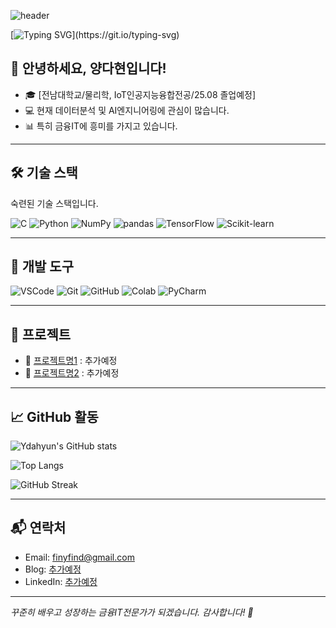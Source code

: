 ![header](https://capsule-render.vercel.app/api?type=waving&color=auto&height=200&section=header&text=To%20be%20Charm%20Cracker&fontSize=40&animation=fadeIn)

[![Typing SVG](https://readme-typing-svg.herokuapp.com?font=Nanum+Gothic&pause=1000&color=F7A5A5&width=500&lines=안녕하세요!+양다현입니다.;우리FISA+5기+AI엔지니어링+과정에+참여하고+있어요.)](https://git.io/typing-svg)

## 👋 안녕하세요, 양다현입니다!

- 🎓 [전남대학교/물리학, IoT인공지능융합전공/25.08 졸업예정]  
- 💻 현재 데이터분석 및 AI엔지니어링에 관심이 많습니다.  
- 📊 특히 금융IT에 흥미를 가지고 있습니다.  

---

## 🛠 기술 스택
숙련된 기술 스택입니다.

![C](https://img.shields.io/badge/C-00599C?style=flat&logo=c&logoColor=white)
![Python](https://img.shields.io/badge/Python-3776AB?style=flat&logo=python&logoColor=white)
![NumPy](https://img.shields.io/badge/NumPy-013243?style=flat&logo=numpy&logoColor=white)
![pandas](https://img.shields.io/badge/pandas-150458?style=flat&logo=pandas&logoColor=white)
![TensorFlow](https://img.shields.io/badge/TensorFlow-FF6F00?style=flat&logo=tensorflow&logoColor=white)
![Scikit-learn](https://img.shields.io/badge/scikit--learn-F7931E?style=flat&logo=scikit-learn&logoColor=white)

---
## 🧰 개발 도구

![VSCode](https://img.shields.io/badge/VSCode-007ACC?style=flat&logo=visual-studio-code&logoColor=white)
![Git](https://img.shields.io/badge/Git-F05032?style=flat&logo=git&logoColor=white)
![GitHub](https://img.shields.io/badge/GitHub-181717?style=flat&logo=github&logoColor=white)
![Colab](https://img.shields.io/badge/Google%20Colab-F9AB00?style=flat&logo=googlecolab&logoColor=white)
![PyCharm](https://img.shields.io/badge/PyCharm-000000?style=flat&logo=pycharm&logoColor=white)

---

## 📂 프로젝트
- 🔗 [프로젝트명1](링크) : 추가예정
- 🔗 [프로젝트명2](링크) : 추가예정

---

## 📈 GitHub 활동

![Ydahyun's GitHub stats](https://github-readme-stats.vercel.app/api?username=Ydahyun&show_icons=true&theme=tokyonight)

![Top Langs](https://github-readme-stats.vercel.app/api/top-langs/?username=Ydahyun&layout=compact&theme=tokyonight)

![GitHub Streak](https://streak-stats.demolab.com/?user=Ydahyun&theme=nightowl)


---

## 📬 연락처

- Email: finyfind@gmail.com  
- Blog: [추가예정](https://www.naver.com/)  
- LinkedIn: [추가예정](https://www.naver.com/)  

---

_꾸준히 배우고 성장하는 금융IT전문가가 되겠습니다. 감사합니다! 🙇_

